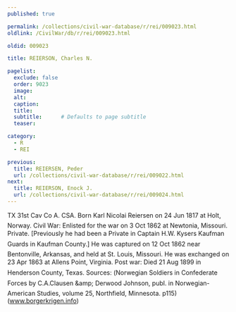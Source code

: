 ```yaml
---
published: true

permalink: /collections/civil-war-database/r/rei/009023.html
oldlink: /CivilWar/db/r/rei/009023.html

oldid: 009023

title: REIERSON, Charles N.

pagelist:
  exclude: false
  order: 9023
  image: 
  alt:
  caption:
  title:
  subtitle:      # Defaults to page subtitle
  teaser:

category: 
  - R 
  - REI

previous:
  title: REIERSEN, Peder
  url: /collections/civil-war-database/r/rei/009022.html  
next:
  title: REIERSON, Enock J.
  url: /collections/civil-war-database/r/rei/009024.html   
---
```

TX 31st Cav Co A. CSA. Born &#147;Karl Nicolai Reiersen&#148; on 24 Jun 1817 at Holt, Norway. Civil War: Enlisted for the war on 3 Oct 1862 at Newtonia, Missouri. Private. [Previously he had been a Private in Captain H.W. Kyser&#146;s &#147;Kaufman Guards&#148; in Kaufman County.] He was captured on 12 Oct 1862 near Bentonville, Arkansas, and held at St. Louis, Missouri. He was exchanged on 23 Apr 1863 at Allen&#146;s Point, Virginia. Post war: Died 21 Aug 1899 in Henderson County, Texas. Sources: (&#147;Norwegian Soldiers in Confederate Forces&#148; by C.A.Clausen &amp;amp; Derwood Johnson, publ. in Norwegian-American Studies, volume 25, Northfield, Minnesota. p115) (www.borgerkrigen.info)